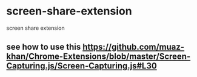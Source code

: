 # screen-share-extension
screen share  extension


## see how to use this   https://github.com/muaz-khan/Chrome-Extensions/blob/master/Screen-Capturing.js/Screen-Capturing.js#L30
